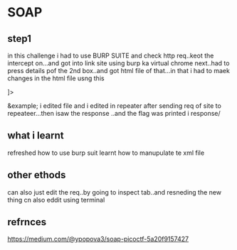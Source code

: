 # SOAP
## step1
in this challenge i had to use BURP SUITE and check http req..keot the intercept on...and got into link site using burp ka virtual chrome
next..had to press details pof the 2nd box..and got html file of that...in that i had to maek changes in the html file usng
this

<!--?xml version="1.0" ?-->
<!DOCTYPE foo [<!ENTITY example SYSTEM "/etc/passwd"> ]>
<data>&example;</data>
i edited file and i edited in repeater after sending req of site to repeateer...then isaw the response ..and the flag was printed i  response/
## what i learnt
refreshed how to use burp suit
learnt how to manupulate te xml file
## other ethods
can also just edit the req..by going to inspect tab..and resneding the new thing
cn also eddit using terminal
##  refrnces
https://medium.com/@ypopova3/soap-picoctf-5a20f9157427
